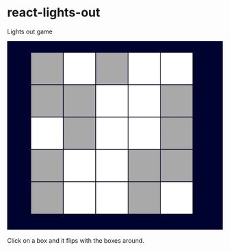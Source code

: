 # react-lights-out
Lights out game

![image](image.jpg)

Click on a box and it flips with the boxes around.